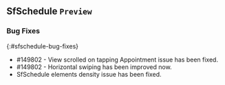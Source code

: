 ## SfSchedule `Preview`

### Bug Fixes
{:#sfschedule-bug-fixes}

* \#149802 - View scrolled on tapping Appointment issue has been fixed.
* \#149802 - Horizontal swiping has been improved now.
* SfSchedule elements density issue has been fixed.
